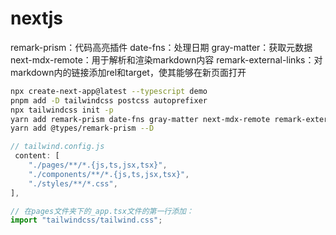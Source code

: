 # nextjs

remark-prism：代码高亮插件
date-fns：处理日期
gray-matter：获取元数据
next-mdx-remote：用于解析和渲染markdown内容
remark-external-links：对markdown内的链接添加rel和target，使其能够在新页面打开

```sh
npx create-next-app@latest --typescript demo
pnpm add -D tailwindcss postcss autoprefixer
npx tailwindcss init -p 
yarn add remark-prism date-fns gray-matter next-mdx-remote remark-external-links
yarn add @types/remark-prism --D
```

```js
// tailwind.config.js
 content: [
    "./pages/**/*.{js,ts,jsx,tsx}",
    "./components/**/*.{js,ts,jsx,tsx}",
    "./styles/**/*.css",
],

// 在pages文件夹下的_app.tsx文件的第一行添加：
import "tailwindcss/tailwind.css";
```